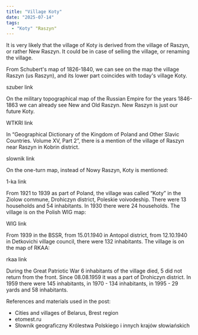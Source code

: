 ```yaml
---
title: "Village Koty"
date: "2025-07-14"
tags: 
  - "Koty" "Raszyn"
---
```


It is very likely that the village of Koty is derived from the village of Raszyn, or rather New Raszyn. It could be in case of selling the village, or renaming the village.

From Schubert's map of 1826-1840, we can see on the map the village Raszyn (us Raszyn), and its lower part coincides with today's village Koty.

szuber link

On the military topographical map of the Russian Empire for the years 1846-1863 we can already see New and Old Raszyn. New Raszyn is just our future Koty.

WTKRI link

In “Geographical Dictionary of the Kingdom of Poland and Other Slavic Countries. Volume XV, Part 2”, there is a mention of the village of Raszyn near Raszyn in Kobrin district.

slownik link

On the one-turn map, instead of Nowy Raszyn, Koty is mentioned:

1-ka link

From 1921 to 1939 as part of Poland, the village was called “Koty” in the Ziolow commune, Drohiczyn district, Poleskie voivodeship. There were 13 households and 54 inhabitants. In 1930 there were 24 households. The village is on the Polish WIG map:

WIG link

From 1939 in the BSSR, from 15.01.1940 in Antopol district, from 12.10.1940 in Detkovichi village council, there were 132 inhabitants. The village is on the map of RKAA:

rkaa link

During the Great Patriotic War 6 inhabitants of the village died, 5 did not return from the front. Since 08.08.1959 it was a part of Drohiczyn district. In 1959 there were 145 inhabitants, in 1970 - 134 inhabitants, in 1995 - 29 yards and 58 inhabitants.

References and materials used in the post:
- Cities and villages of Belarus, Brest region
- etomest.ru 
- Słownik geograficzny Królestwa Polskiego i innych krajów słowiańskich

